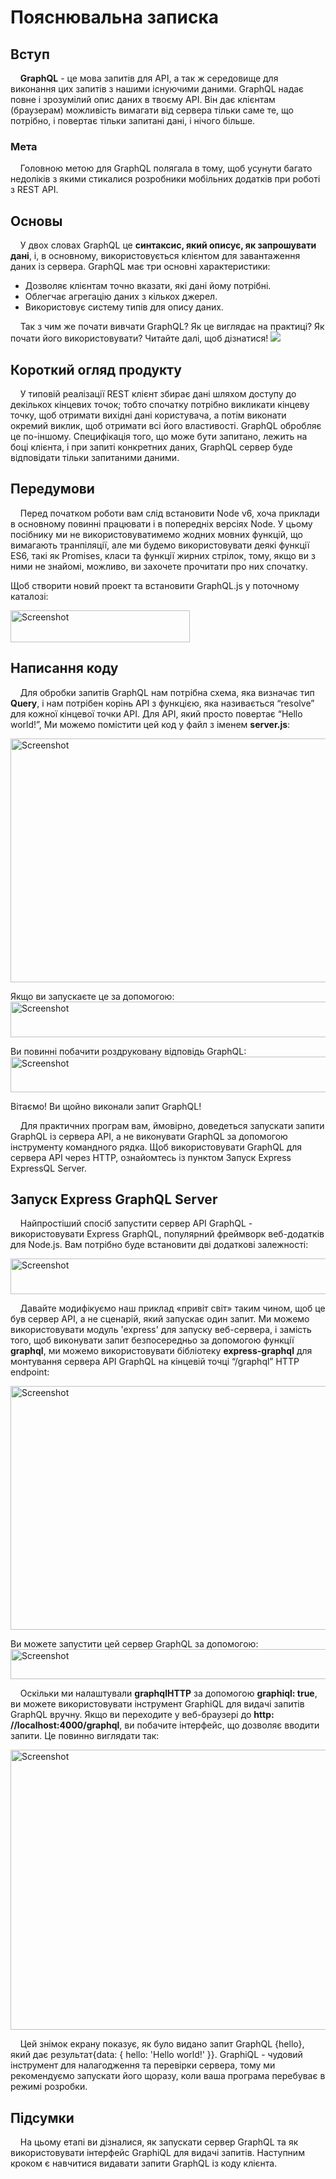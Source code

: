 # Пояснювальна записка


## Вступ

&#160;&#160;&#160;&#160;**GraphQL** - це мова запитів для API, а так ж середовище для виконання цих запитів з нашими існуючими даними. 
GraphQL надає повне і зрозумілий опис даних в твоєму API. Він дає клієнтам (браузерам) можливість вимагати від сервера тільки саме те, 
що потрібно, і повертає тільки запитані дані, і нічого більше.

### Мета

&#160;&#160;&#160;&#160;Головною метою для GraphQL полягала в тому, 
щоб усунути багато недоліків з якими стикалися розробники мобільних додатків при роботі з REST API.

## Основы
&#160;&#160;&#160;&#160;У двох словах GraphQL це **синтаксис, який описує, як запрошувати дані**, і, в основному, використовується клієнтом для завантаження даних із сервера. GraphQL має три основні характеристики:

- Дозволяє клієнтам точно вказати, які дані йому потрібні.
- Облегчає агрегацію даних з кількох джерел.
- Використовує систему типів для опису даних.

&#160;&#160;&#160;&#160;Так з чим же почати вивчати GraphQL? Як це виглядає на практиці? Як почати його використовувати? Читайте далі, щоб дізнатися!
<img src="https://habrastorage.org/getpro/habr/post_images/91a/a61/d6b/91aa61d6b93ede63cdf5bb5a440e60f6.png">

## Короткий огляд продукту

&#160;&#160;&#160;&#160;У типовій реалізації REST клієнт збирає дані шляхом доступу до декількох кінцевих точок; тобто спочатку потрібно викликати кінцеву точку, щоб отримати вихідні дані користувача, а потім виконати окремий виклик, щоб отримати всі його властивості. GraphQL обробляє це по-іншому. Специфікація того, що може бути запитано, лежить на боці клієнта, і при запиті конкретних даних, GraphQL сервер буде відповідати тільки запитаними даними.

## Передумови
&#160;&#160;&#160;&#160;Перед початком роботи вам слід встановити Node v6, хоча приклади в основному повинні працювати і в попередніх версіях Node. У цьому посібнику ми не використовуватимемо жодних мовних функцій, що вимагають транпіляції, але ми будемо використовувати деякі функції ES6, такі як Promises, класи та функції жирних стрілок, тому, якщо ви з ними не знайомі, можливо, ви захочете прочитати про них спочатку.

Щоб створити новий проект та встановити GraphQL.js у поточному каталозі:

<img src="https://i2.paste.pics/CAX0X.png" width="287" height="51" alt="Screenshot">


## Написання коду 
&#160;&#160;&#160;&#160;Для обробки запитів GraphQL нам потрібна схема, яка визначає тип <b>Query</b>, і нам потрібен корінь API з функцією, яка називається “resolve” для кожної кінцевої точки API. Для API, який просто повертає “Hello world!”, Ми можемо помістити цей код у файл з іменем <b>server.js</b>:

<img src="https://i2.paste.pics/CAX6B.png" width="814" height="390" alt="Screenshot">

Якщо ви запускаєте це за допомогою:
<img src="https://i2.paste.pics/CAX83.png" width="927" height="57" alt="Screenshot">

Ви повинні побачити роздруковану відповідь GraphQL:
<img src="https://i2.paste.pics/CAX8F.png" width="927" height="57" alt="Screenshot">

Вітаємо! Ви щойно виконали запит GraphQL!

&#160;&#160;&#160;&#160;Для практичних програм вам, ймовірно, доведеться запускати запити GraphQL із сервера API, а не виконувати GraphQL за допомогою інструменту командного рядка. Щоб використовувати GraphQL для сервера API через HTTP, ознайомтесь із пунктом Запуск Express ExpressQL Server.

## Запуск Express GraphQL Server
&#160;&#160;&#160;&#160;Найпростіший спосіб запустити сервер API GraphQL - використовувати Express GraphQL, популярний фреймворк веб-додатків для Node.js. Вам потрібно буде встановити дві додаткові залежності:

<img src="https://i2.paste.pics/CAXAI.png" width="927" height="57" alt="Screenshot">

&#160;&#160;&#160;&#160;Давайте модифікуємо наш приклад «привіт світ» таким чином, щоб це був сервер API, а не сценарій, який запускає один запит. Ми можемо використовувати модуль 'express' для запуску веб-сервера, і замість того, щоб виконувати запит безпосередньо за допомогою функції **graphql**, ми можемо використовувати бібліотеку **express-graphql** для монтування сервера API GraphQL на кінцевій точці “/graphql” HTTP endpoint:

<img src="https://i2.paste.pics/2a8a0adc480e8a85b46cd2b3b5b3061a.png" width="814" height="390" alt="Screenshot">

Ви можете запустити цей сервер GraphQL за допомогою:
<img src="https://i2.paste.pics/71395808d28601d3d12ded5a8136582d.png" width="812" height="48" alt="Screenshot">

&#160;&#160;&#160;&#160;Оскільки ми налаштували **graphqlHTTP** за допомогою **graphiql: true**, ви можете використовувати інструмент GraphiQL для видачі запитів GraphQL вручну. Якщо ви переходите у веб-браузері до **http: //localhost:4000/graphql**, ви побачите інтерфейс, що дозволяє вводити запити. Це повинно виглядати так:

<img src="https://i2.paste.pics/cf62de69ab84a8efea01aee00db6ff2d.png" width="810" height="448" alt="Screenshot">

&#160;&#160;&#160;&#160;Цей знімок екрану показує, як було видано запит GraphQL {hello}, який дає результат{data: { hello: 'Hello world!' }}. GraphiQL - чудовий інструмент для налагодження та перевірки сервера, тому ми рекомендуємо запускати його щоразу, коли ваша програма перебуває в режимі розробки.

## Підсумки
&#160;&#160;&#160;&#160;На цьому етапі ви дізналися, як запускати сервер GraphQL та як використовувати інтерфейс GraphiQL для видачі запитів. Наступним кроком є навчитися видавати запити GraphQL із коду клієнта.
